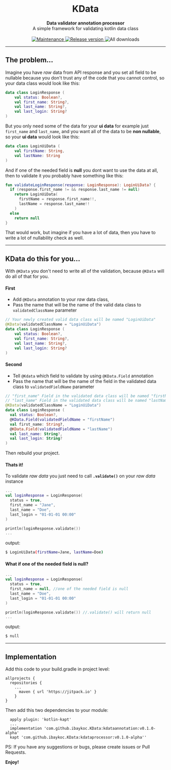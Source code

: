 <h1 align="center">KData</h1>
<div align="center">
  <strong>Data validator annotation processor</strong>
</div>
<div align="center">
  A simple framework for validating kotlin data class
</div>

<br />

<div align="center">
  <!-- Maintenance -->
  <a href="https://GitHub.com/Ibaykoc/Kdata/graphs/commit-activity">
    <img src="https://img.shields.io/badge/Maintained%3F-yes-green.svg"
      alt="Maintenance" />
  </a>
  <!-- Release version -->
  <a href="https://GitHub.com/Ibaykoc/KData/releases/">
    <img src="https://img.shields.io/github/release/Ibaykoc/KData.svg"
      alt="Release version" />
  </a>
  <!-- All downloads -->
    <img src="https://img.shields.io/github/downloads/Ibaykoc/KData/total.svg"
      alt="All downloads" />
</div>

------------

## The problem\...
Imagine you have *raw* data from API response and you set all field to be nullable because you don't trust any of the code that you cannot control, so your data class would look like this:
```kotlin
data class LoginResponse (
    val status: Boolean?,
    val first_name: String?,
    val last_name: String?,
    val last_login: String?
)
```
But you only need some of the data for your **ui data** for example just `first_name`  and `last_name`, and you want all of the data to be **non nullable**, so your **ui data** would look like this:
```kotlin
data class LoginUiData (
    val firstName: String,
    val lastName: String
)
```
And if one of the needed field is **null** you dont want to use the data at all, 
then to validate it you probably have something like this:
```kotlin
fun validateLoginResponse(response: LoginResponse): LoginUiData? {
  if (response.first_name != && response.last_name != null)
    return LoginUiData(
      firstName = response.first_name!!,
      lastName = response.last_name!!
    )
  else
    return null
}
```
That would work, but imagine if you have a lot of data, then you have to write a lot of nullability check as well.

------------


## KData do this for you\...
With `@KData` you don't need to write all of the validation, because `@KData` will do all of that for you.

#### First
- Add `@KData` annotation to your *raw* data class,
- Pass the name that will be the name of the valid data class to `validatedClassName` parameter

```kotlin
// Your newly created valid data class will be named "LoginUiData"
@KData(validatedClassName = "LoginUiData") 
data class LoginResponse (
    val status: Boolean?,
    val first_name: String?,
    val last_name: String?,
    val last_login: String?
)
```
#### Second
- Tell `@Kdata` which field to validate by using `@KData.Field` annotation
- Pass the name that will be the name of the field in the validated data class to `validatedFieldName` parameter

```kotlin
// "first_name" Field in the validated data class will be named "firstName" 
// "last_name" Field in the validated data class will be named "lastName" 
@KData(validatedClassName = "LoginUiData") 
data class LoginResponse (
  val status: Boolean?,
  @KData.Field(validatedFieldName = "firstName")
  val first_name: String?,
  @KData.Field(validatedFieldName = "lastName")
  val last_name: String?,
  val last_login: String?
)
```
Then rebuild your project.
#### Thats it!

To validate *raw data* you just need to call **`.validate()`** on your *raw data* instance
```kotlin
...
val loginResponse = LoginResponse(
  status = true,
  first_name = "Jane",
  last_name = "Doe",
  last_login = "01-01-01 00:00"
)

println(loginResponse.validate())
...
```
output:
```sh
$ LoginUiData(firstName=Jane, lastName=Doe)
```

#### What if one of the needed field is **null**?
```kotlin
...
val loginResponse = LoginResponse(
  status = true,
  first_name = null, //one of the needed field is null
  last_name = "Doe",
  last_login = "01-01-01 00:00"
)

println(loginResponse.validate()) //.validate() will return null
...
```
output:
```sh
$ null
```

------------



## Implementation
Add this code to your build.gradle in project level:
```
allprojects {
  repositories {
    ...
      maven { url 'https://jitpack.io' }
    }
}
```
Then add this two dependencies to your module:
```
  apply plugin: 'kotlin-kapt'
  ...
  implementation 'com.github.ibaykoc.KData:kdataannotation:v0.1.0-alpha'
  kapt 'com.github.ibaykoc.KData:kdataprocessor:v0.1.0-alpha''
```
PS: If you have any suggestions or bugs, please create issues or Pull Requests.

**Enjoy!**
